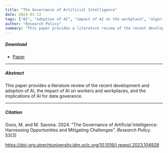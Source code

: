 ```yaml
---
title: "The Governance of Artificial Intelligence" 
date: 2024-01-13
tags: ["AI", "adoption of AI", "impact of AI on the workplace", "algorithmic management", "governance of data"]
author: "Research Policy"
summary: "This paper provides a literature review of the recent development and adoption of AI, the impact of AI on workers and workplaces, and the implications of AI for data goverance."
---
```


##### Download

+ [Paper](/17.pdf)
---

##### Abstract

This paper provides a literature review of the recent development and adoption of AI, the impact of AI on workers and workplaces, and the implications of AI for data goverance.

---

##### Citation

Goos, M. and M. Savona. 2024. "The Governance of Artificial Intelligence: Harnessing Opportunities and Mitigating Challenges". *Research Policy*. 53(3)

https://doi-org.utrechtuniversity.idm.oclc.org/10.1016/j.respol.2023.104928

